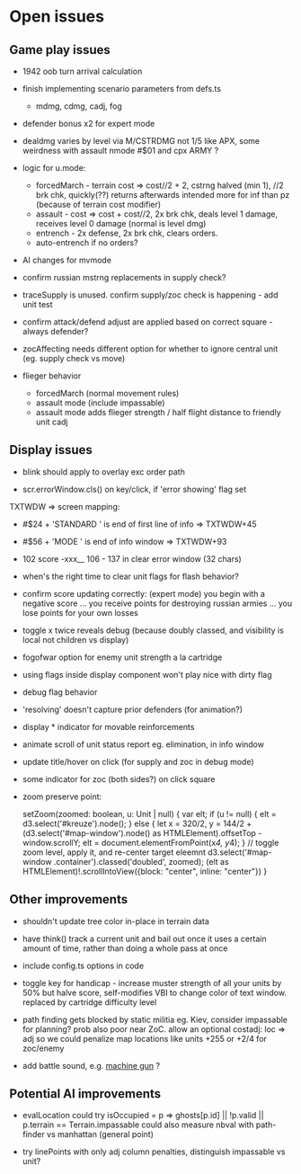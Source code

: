 # Open issues

## Game play issues

- 1942 oob turn arrival calculation

- finish implementing scenario parameters from defs.ts
  - mdmg, cdmg, cadj, fog

- defender bonus x2 for expert mode

- dealdmg varies by level via M/CSTRDMG not 1/5 like APX, some weirdness with assault nmode #$01 and cpx ARMY ?

- logic for u.mode:
  - forcedMarch - terrain cost => cost//2 + 2, cstrng halved (min 1), //2 brk chk, quickly(??) returns afterwards
    intended more for inf than pz (because of terrain cost modifier)
  - assault - cost => cost + cost//2, 2x brk chk, deals level 1 damage, receives level 0 damage (normal is level dmg)
  - entrench - 2x defense, 2x brk chk, clears orders.
  - auto-entrench if no orders?

- AI changes for mvmode

- confirm russian mstrng replacements in supply check?

- traceSupply is unused.  confirm supply/zoc check is happening - add unit test

- confirm attack/defend adjust are applied based on correct square - always defender?

- zocAffecting needs different option for whether to ignore central unit (eg. supply check vs move)

- flieger behavior
  - forcedMarch (normal movement rules)
  - assault mode (include impassable)
  - assault mode adds flieger strength / half flight distance to friendly unit cadj

## Display issues

- blink should apply to overlay exc order path

- scr.errorWindow.cls() on key/click, if 'error showing' flag set

TXTWDW => screen mapping:

- #$24 + 'STANDARD ' is end of first line of info => TXTWDW+45
- #$56 + 'MODE   '  is end of info window  => TXTWDW+93
- 102 score -xxx__  106 - 137  in clear error window (32 chars)

- when's the right time to clear unit flags for flash behavior?

- confirm score updating correctly: (expert mode)  you begin with a negative score ... you receive points for destroying russian armies ... you lose points for your own losses

- toggle x twice reveals debug (because doubly classed, and visibility is local not children vs display)

- fogofwar option for enemy unit strength a la cartridge

- using flags inside display component won't play nice with dirty flag

- debug flag behavior

- 'resolving' doesn't capture prior defenders (for animation?)

- display * indicator for movable reinforcements

- animate scroll of unit status report eg. elimination, in info window

- update title/hover on click (for supply and zoc in debug mode)

- some indicator for zoc (both sides?) on click square

- zoom preserve point:

     setZoom(zoomed: boolean, u: Unit | null) {
        var elt;
        if (u != null) {
            elt = d3.select('#kreuze').node();
        } else {
            let x = 320/2,
                y = 144/2 + (d3.select('#map-window').node() as HTMLElement).offsetTop - window.scrollY;
            elt = document.elementFromPoint(x*4, y*4);
        }
        // toggle zoom level, apply it, and re-center target eleemnt
        d3.select('#map-window .container').classed('doubled', zoomed);
        (elt as HTMLElement)!.scrollIntoView({block: "center", inline: "center"})
    }

## Other improvements

- shouldn't update tree color in-place in terrain data

- have think() track a current unit and bail out once it uses a certain amount of time,
  rather than doing a whole pass at once

- include config.ts options in code

- toggle key for handicap - increase muster strength of all your units by 50% but halve score,
  self-modifies VBI to change color of text window.  replaced by cartridge difficulty level

- path finding gets blocked by static militia eg. Kiev, consider impassable for planning?  prob also poor near ZoC.  allow an optional costadj: loc => adj so we could penalize map locations like units +255 or +2/4 for zoc/enemy

- add battle sound, e.g. [machine gun](https://archive.org/details/MachineGunSoundEffects/Machine%2BGun%2B4.mp3) ?

## Potential AI improvements

- evalLocation could try isOccupied = p => ghosts[p.id] || !p.valid || p.terrain == Terrain.impassable
    could also measure nbval with path-finder vs manhattan (general point)

- try linePoints with only adj column penalties, distinguish impassable vs unit?
